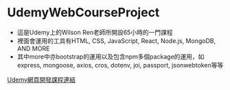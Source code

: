 # UdemyWebCourseProject
- 這是Udemy上的Wilson Ren老師所開設65小時的一門課程
- 裡面會運用的工具有HTML, CSS, JavaScript, React, Node.js, MongoDB, AND MORE
- 其中more中亦bootstrap的運用以及包含npm多個package的運用，如express, mongoose, axios, cros, dotenv, joi, passport, jsonwebtoken等等


[Udemy網頁開發課程連結](https://www.udemy.com/course/html5-css3-z/")

